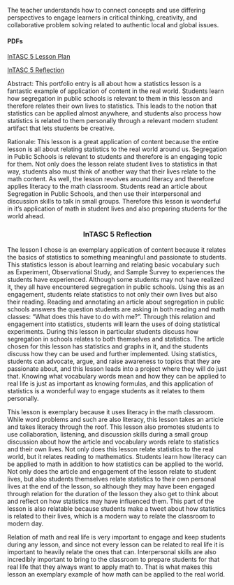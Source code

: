 <p>The teacher understands how to connect concepts and use differing perspectives to engage learners in critical thinking, creativity, and collaborative problem solving related to authentic local and global issues.</p>
<h4>PDFs</h4>
<p><a href="Lesson%20plan.pdf">InTASC 5 Lesson Plan</a></p>
<p><a href="Reflection%20InTASC%205%20final.pdf">InTASC 5 Reflection</a></p>

<p>Abstract: This portfolio entry is all about how a statistics lesson is a fantastic example of application of content in the real world. Students learn how segregation in public schools is relevant to them in this lesson and therefore relates their own lives to statistics. This leads to the notion that statistics can be applied almost anywhere, and students also process how statistics is related to them personally through a relevant modern student artifact that lets students be creative.</p>
<p>Rationale: This lesson is a great application of content because the entire lesson is all about relating statistics to the real world around us. Segregation in Public Schools is relevant to students and therefore is an engaging topic for them. Not only does the lesson relate student lives to statistics in that way, students also must think of another way that their lives relate to the math content. As well, the lesson revolves around literacy and therefore applies literacy to the math classroom. Students read an article about Segregation in Public Schools, and then use their interpersonal and discussion skills to talk in small groups. Therefore this lesson is wonderful in it’s application of math in student lives and also preparing students for the world ahead.</p>
<h3 align="center">InTASC 5 Reflection</h3>
<p>The lesson I chose is an exemplary application of content because it relates the basics of statistics to something meaningful and passionate to students. This statistics lesson is about learning and relating basic vocabulary such as Experiment, Observational Study, and Sample Survey to experiences the students have experienced. Although some students may not have realized it, they all have encountered segregation in public schools. Using this as an engagement, students relate statistics to not only their own lives but also their reading. Reading and annotating an article about segregation in public schools answers the question students are asking in both reading and math classes: “What does this have to do with me?”. Through this relation and engagement into statistics, students will learn the uses of doing statistical experiments. During this lesson in particular students discuss how segregation in schools relates to both themselves and statistics. The article chosen for this lesson has statistics and graphs in it, and the students discuss how they can be used and further implemented. Using statistics, students can advocate, argue, and raise awareness to topics that they are passionate about, and this lesson leads into a project where they will do just that. Knowing what vocabulary words mean and how they can be applied to real life is just as important as knowing formulas, and this application of statistics is a wonderful way to engage students as it relates to them personally.</p>
<p>This lesson is exemplary because it uses literacy in the math classroom. While word problems and such are also literacy, this lesson takes an article and takes literacy through the roof. This lesson also promotes students to use collaboration, listening, and discussion skills during a small group discussion about how the article and vocabulary words relate to statistics and their own lives. Not only does this lesson relate statistics to the real world, but it relates reading to mathematics. Students learn how literacy can be applied to math in addition to how statistics can be applied to the world. Not only does the article and engagement of the lesson relate to student lives, but also students themselves relate statistics to their own personal lives at the end of the lesson, so although they may have been engaged through relation for the duration of the lesson they also get to think about and reflect on how statistics may have influenced them. This part of the lesson is also relatable because students make a tweet about how statistics is related to their lives, which is a modern way to relate the classroom to modern day. </p>
<p>Relation of math and real life is very important to engage and keep students during any lesson, and since not every lesson can be related to real life it is important to heavily relate the ones that can. Interpersonal skills are also incredibly important to bring to the classroom to prepare students for that real life that they always want to apply math to. That is what makes this lesson an exemplary example of how math can be applied to the real world. </p>

